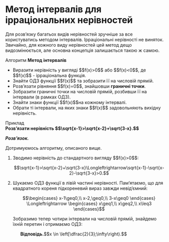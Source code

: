 # Метод iнтервалiв для iррацiональних нерiвностей

Для розв’язку багатьох видів нерівностей зручніше за все користуватись методом інтервалів. Ірраціональні нерівності не виняток. Звичайно, для кожного виду нерівностей цей метод дещо видозмінюється, але основна концепція залишається такою ж самою.

<div class="space">
<div class="alg-wrap">
<span class="alg">Алгоритм</span> <b>Метод інтервалів</b>
<div class="alg-text">
<ul>
<li>Виразити нерівність у вигляді $$f(x)>0$$ або $$f(x)<0$$, де $$f(x)$$ - ірраціональна функція.</li>
<li>Знайти ОДЗ функції $$f(x)$$ та зобразити її на числовій прямій. </li>
<li>Розв’язати рівняння $$f(x)=0$$, знайшовши <b>граничні точки</b>.</li>
<li>Зобразити граничні точки на числовій прямій, розбивши її на інтервали (в рамках ОДЗ).</li>
<li>Знайти знаки функції $$f(x)$$на кожному інтервалі.</li>
<li>Обрати ті інтервали, на яких знаки $$f(x)$$ задовольняють вихідну нерівність.</li> 
</ul>
</div>
</div>
</div>

<div class="space">
<div class="task-wrap">
<span class="task">Приклад</span>
<div class="task-text">
<b>Розв’язати нерівність $$\sqrt{x-1}>\sqrt{x-2}+\sqrt{3-x}.$$</b>
<p><b><i>Розв’язок.</i></b></p>
Дотримуємось алгоритму, описаного вище.
<ol>
<li>Зводимо нерівність до стандартного вигляду $$f(x)>0$$:
<p align="center">$$\sqrt{x-1}>\sqrt{x-2}+\sqrt{3-x}\Longleftrightarrow\sqrt{x-1}-\sqrt{x-2}-\sqrt{3-x}>0.$$</p></li>
<li>Шукаємо ОДЗ функції в лівій частині нерівності. Пам’ятаємо, що для квадратного кореня підкореневий вираз завжди невід’ємний:
<p align="center">$$\begin{cases}
			x-1\geq0,\\
			x-2,\geq0,\\
			3-x\geq0
			\end{cases} \Longleftrightarrow
			\begin{cases}
			x\geq1,\\
			x\geq2,\\
			x\leq3
			\end{cases}$$</p>
Зобразимо тепер чотири інтервали на числовій прямій, знайдемо їхній перетин і отримаємо ОДЗ:
<ol>
<p><b>Вiдповiдь.</b>$$x \in \left[\dfrac{2}{3};\infty\right).$$</p>
</div>
</div>
</div>